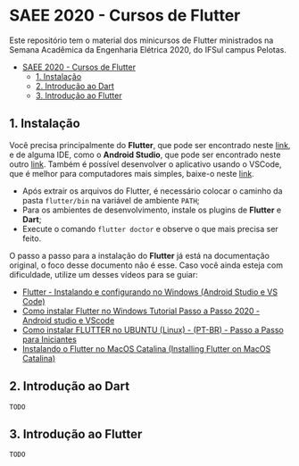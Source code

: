 # SAEE 2020 - Cursos de Flutter

Este repositório tem o material dos minicursos de Flutter ministrados na Semana Acadêmica da Engenharia Elétrica 2020, do IFSul campus Pelotas.

- [SAEE 2020 - Cursos de Flutter](#saee-2020---cursos-de-flutter)
  - [1. Instalação](#1-instalação)
  - [2. Introdução ao Dart](#2-introdução-ao-dart)
  - [3. Introdução ao Flutter](#3-introdução-ao-flutter)

## 1. Instalação

Você precisa principalmente do **Flutter**, que pode ser encontrado neste [link](#https://flutter.dev/docs/get-started/install), e de alguma IDE, como o **Android Studio**, que pode ser encontrado neste outro [link](#https://developer.android.com/studio). Também é possível desenvolver o aplicativo usando o VSCode, que é melhor para computadores mais simples, baixe-o neste [link](#https://code.visualstudio.com/). 

* Após extrair os arquivos do Flutter, é necessário colocar o caminho da pasta `flutter/bin` na variável de ambiente `PATH`;
* Para os ambientes de desenvolvimento, instale os plugins de **Flutter** e **Dart**;
* Execute o comando `flutter doctor` e observe o que mais precisa ser feito.

O passo a passo para a instalação do **Flutter** já está na documentação original, o foco desse documento não é esse. Caso você ainda esteja com dificuldade, utilize um desses vídeos para se guiar: 

* [Flutter - Instalando e configurando no Windows (Android Studio e VS Code)](#https://www.youtube.com/watch?v=frrUB8pEIng)
* [Como instalar Flutter no Windows Tutorial Passo a Passo 2020 - Android studio e VScode](#https://www.youtube.com/watch?v=yuyoorvL1Y4)
* [Como instalar FLUTTER no UBUNTU (Linux) - (PT-BR) - Passo a Passo para Iniciantes](#https://www.youtube.com/watch?v=47WPjNd7pdY)
* [Instalando o Flutter no MacOS Catalina (Installing Flutter on MacOS Catalina)](#https://www.youtube.com/watch?v=qe2G3gXRMMw)

## 2. Introdução ao Dart
`TODO`

## 3. Introdução ao Flutter
`TODO`